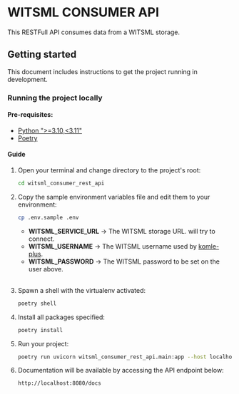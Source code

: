 # WITSML CONSUMER API
This RESTFull API consumes data from a WITSML storage.

## Getting started

This document includes instructions to get the project running in development.

### Running the project locally

#### Pre-requisites:

- [Python ">=3.10,<3.11"](https://www.digitalocean.com/community/tutorials/how-to-install-python-3-and-set-up-a-programming-environment-on-an-ubuntu-20-04-server-pt)
- [Poetry](https://python-poetry.org/docs/)


#### Guide

1. Open your terminal and change directory to the project's root:
   ```bash
   cd witsml_consumer_rest_api
   ```

2. Copy the sample environment variables file and edit them to your environment:
   ```bash
   cp .env.sample .env
   ```
    * **WITSML_SERVICE_URL** -> The WITSML storage URL. will try to connect.
    * **WITSML_USERNAME** -> The WITSML username used by [komle-plus](https://github.com/HemersonRafael/komle-plus).
    * **WITSML_PASSWORD** -> The WITSML password to be set on the user above.
<br/><br/>

3. Spawn a shell with the virtualenv activated:
   ```bash
   poetry shell
   ```

4. Install all packages specified:
   ```bash
   poetry install
   ```

5. Run your project:
   ```bash
   poetry run uvicorn witsml_consumer_rest_api.main:app --host localhost --port 8080 --reload --log-level debug
   ```

6. Documentation will be available by  accessing the API endpoint below:
   ```
   http://localhost:8080/docs
   ```
